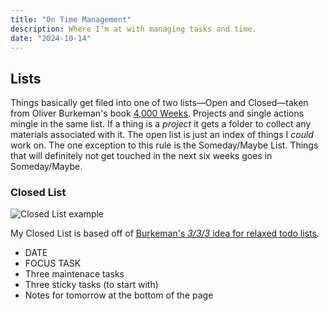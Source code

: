 ```yaml
---
title: "On Time Management"
description: Where I'm at with managing tasks and time.
date: "2024-10-14"
---
```


## Lists

Things basically get filed into one of two lists—Open and Closed—taken from Oliver Burkeman's book [4,000 Weeks][4000weeks].
Projects and single actions mingle in the same list.
If a thing is a _project_ it gets a folder to collect any materials associated with it.
The open list is just an index of things I _could_ work on.
The one exception to this rule is the Someday/Maybe List.
Things that will definitely not get touched in the next six weeks goes in Someday/Maybe.

### Closed List

![Closed List example](/images/closed-list.svg)

My Closed List is based off of [Burkeman's _3/3/3_ idea for relaxed todo lists][333].

- DATE
- FOCUS TASK
- Three maintenace tasks
- Three sticky tasks (to start with)
- Notes for tomorrow at the bottom of the page

[4000weeks]: https://www.amazon.com/Four-Thousand-Weeks-Management-Mortals/dp/0374159122/ref=tmm_hrd_swatch_0?_encoding=UTF8&qid=&sr=
[333]: https://ckarchive.com/b/e5uph7hx43mn
